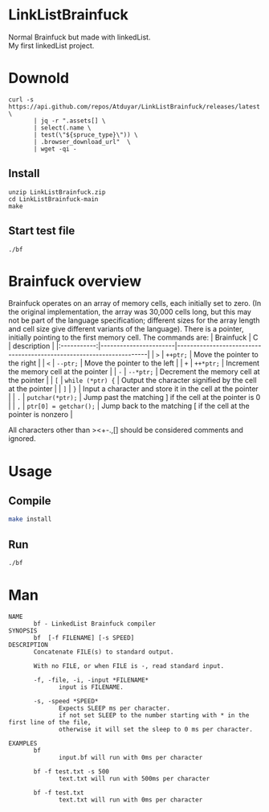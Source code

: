 # LinkListBrainfuck
Normal Brainfuck but made with linkedList.<br />
My first linkedList project.

# Downold
```
curl -s https://api.github.com/repos/Atduyar/LinkListBrainfuck/releases/latest \
       | jq -r ".assets[] \
       | select(.name \
       | test(\"${spruce_type}\")) \
       | .browser_download_url"  \
       | wget -qi -
```
## Install
```
unzip LinkListBrainfuck.zip
cd LinkListBrainfuck-main
make
```
## Start test file
```
./bf
```
# Brainfuck overview
Brainfuck operates on an array of memory cells, each initially set to zero. (In the original implementation, the array was 30,000 cells long, but this may not be part of the language specification; different sizes for the array length and cell size give different variants of the language). There is a pointer, initially pointing to the first memory cell. The commands are:
| Brainfuck   | C                     | description                                                         |
|:-----------:|-----------------------|---------------------------------------------------------------------|
| `>`         | `++ptr;`              | Move the pointer to the right                                       |
| `<`         | `--ptr;`              | Move the pointer to the left                                        |
| `+`         | `++*ptr;`             | Increment the memory cell at the pointer                            |
| `-`         | `--*ptr;`             | Decrement the memory cell at the pointer                            |
| `[`         | `while (*ptr) {`      | Output the character signified by the cell at the pointer           |
| `]`         | `}`                   | Input a character and store it in the cell at the pointer           |
| `.`         | `putchar(*ptr);`      | Jump past the matching ] if the cell at the pointer is 0            |
| `,`         | `ptr[0] = getchar();` | Jump back to the matching [ if the cell at the pointer is nonzero   |

All characters other than ><+-.,[] should be considered comments and ignored.

# Usage
## Compile

```bash
make install
```
## Run
```bash
./bf
```
# Man
```
NAME
       bf - LinkedList Brainfuck compiler
SYNOPSIS
       bf  [-f FILENAME] [-s SPEED]
DESCRIPTION
       Concatenate FILE(s) to standard output.

       With no FILE, or when FILE is -, read standard input.

       -f, -file, -i, -input *FILENAME*
              input is FILENAME.

       -s, -speed *SPEED*
              Expects SLEEP ms per character.
              if not set SLEEP to the number starting with * in the first line of the file,
              otherwise it will set the sleep to 0 ms per character.
              
EXAMPLES
       bf 
              input.bf will run with 0ms per character
              
       bf -f test.txt -s 500
              text.txt will run with 500ms per character

       bf -f test.txt 
              text.txt will run with 0ms per character
```

